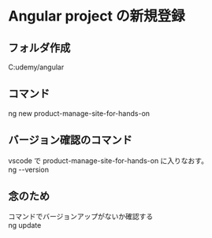 # Angular project の新規登録

## フォルダ作成

C:udemy/angular

## コマンド

ng new product-manage-site-for-hands-on

## バージョン確認のコマンド

vscode で product-manage-site-for-hands-on に入りなおす。  
ng --version

## 念のため

コマンドでバージョンアップがないか確認する  
ng update

